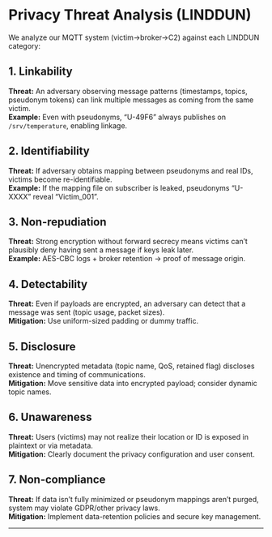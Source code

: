 # Privacy Threat Analysis (LINDDUN)

We analyze our MQTT system (victim→broker→C2) against each LINDDUN category:

## 1. Linkability  
**Threat:** An adversary observing message patterns (timestamps, topics, pseudonym tokens) can link multiple messages as coming from the same victim.  
**Example:** Even with pseudonyms, “U-49F6” always publishes on `/srv/temperature`, enabling linkage.

## 2. Identifiability  
**Threat:** If adversary obtains mapping between pseudonyms and real IDs, victims become re-identifiable.  
**Example:** If the mapping file on subscriber is leaked, pseudonyms “U-XXXX” reveal “Victim_001”.

## 3. Non-repudiation  
**Threat:** Strong encryption without forward secrecy means victims can’t plausibly deny having sent a message if keys leak later.  
**Example:** AES-CBC logs + broker retention → proof of message origin.

## 4. Detectability  
**Threat:** Even if payloads are encrypted, an adversary can detect that a message was sent (topic usage, packet sizes).  
**Mitigation:** Use uniform-sized padding or dummy traffic.

## 5. Disclosure  
**Threat:** Unencrypted metadata (topic name, QoS, retained flag) discloses existence and timing of communications.  
**Mitigation:** Move sensitive data into encrypted payload; consider dynamic topic names.

## 6. Unawareness  
**Threat:** Users (victims) may not realize their location or ID is exposed in plaintext or via metadata.  
**Mitigation:** Clearly document the privacy configuration and user consent.

## 7. Non-compliance  
**Threat:** If data isn’t fully minimized or pseudonym mappings aren’t purged, system may violate GDPR/other privacy laws.  
**Mitigation:** Implement data-retention policies and secure key management.

---

